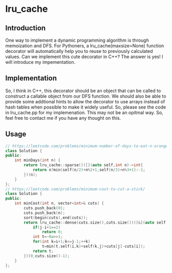 # lru_cache
## Introduction
One way to implement a dynamic programming algorithm is through memoization and DFS. For Pythoners, a lru_cache(maxsize=None) function decorator will automatically help you to reuse to previously calculated values. Can we implement this cute decorator in C++? The answer is yes! I will introduce my impementation.
## Implementation
So, I think in C++, this decorator should be an object that can be called to construct a callable object from our DFS function. We should also be able to provide some addtional hints to allow the decorator to use arrays instead of hash tables when possible to make it widely useful. So, please see the code in lru_cache.pp for my implemenation. This may not be an opitmal way. So, feel free to contact me if you have any thought on this.
## Usage
```cpp
// https://leetcode.com/problems/minimum-number-of-days-to-eat-n-oranges/
class Solution {
public:
    int minDays(int n) {
        return lru_cache::sparse()([](auto self,int n)->int{
            return n?min(self(n/2)+n%2+1,self(n/3)+n%3+1):-1;
        })(n);
    }
};
// https://leetcode.com/problems/minimum-cost-to-cut-a-stick/
class Solution {
public:
    int minCost(int n, vector<int>& cuts) {
        cuts.push_back(0);
        cuts.push_back(n);
        sort(begin(cuts),end(cuts));
        return lru_cache::dense(cuts.size(),cuts.size())([&](auto self,int i,int j){
            if(j-i+1==2)
                return 0;
            int t=~0u>>1;
            for(int k=i+1;k<=j-1;++k)
                t=min(t,self(i,k)+self(k,j)+cuts[j]-cuts[i]);
            return t;
        })(0,cuts.size()-1);
    }
};
```
